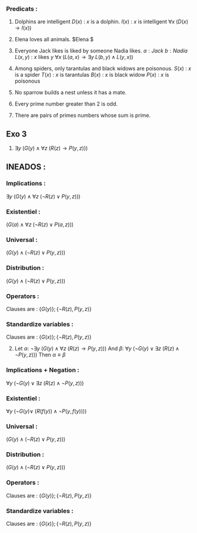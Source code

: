 ### Predicats : 
1. Dolphins are intelligent 
$D(x)$ : $x$ is a dolphin.
$I(x)$ : $x$ is intelligent 
$\forall x \; (D(x)\rightarrow I(x))$

2. Elena loves all animals.
$Elena $
3. Everyone Jack likes is liked by someone Nadia likes.
$a : Jack$
$b : Nadia$
$L(x,y)$ : $x$ likes $y$
$\forall x \; (L(a,x)\rightarrow \exists y  \; L(b,y) \land L(y,x))$
4. Among spiders, only tarantulas and black widows are poisonous.
$S(x)$ : $x$ is a spider
$T(x)$ : $x$ is tarantulas
$B(x)$ : $x$ is black widow 
$P(x)$ : $x$ is poisonous 
5. No sparrow builds a nest unless it has a mate.
6. Every prime number greater than 2 is odd.
7. There are pairs of primes numbers whose sum is prime.

## Exo 3
1. $\exists y \; \Bigg(G(y) \land \forall z \; \Big(R(z)\rightarrow P(y,z)\Big)\Bigg)$

## INEADOS : 
### Implications :
 $\exists y \; \Bigg(G(y) \land \forall z \; \Big(\lnot R(z)\lor P(y,z)\Big)\Bigg)$
### Existentiel :
 $\Bigg(G(a) \land \forall z \; \Big(\lnot R(z)\lor P(a,z)\Big)\Bigg)$
 ### Universal : 
 $\Bigg(G(y) \land  \Big(\lnot R(z)\lor P(y,z)\Big)\Bigg)$
### Distribution : 
$\Bigg(G(y) \land  \Big(\lnot R(z)\lor P(y,z)\Big)\Bigg)$
### Operators : 
Clauses are : 
$\{G(y)\}; \{\lnot R(z), P(y,z)\}$
### Standardize variables : 
Clauses are : 
$\{G(x)\}; \{\lnot R(z), P(y,z)\}$


2. Let 
$\alpha$: $\lnot \exists y \; \Bigg(G(y) \land \forall z \; \Big(R(z) \rightarrow P(y,z) \Big)\Bigg)$ 
And 
$\beta$: $\forall y \; \Bigg(\lnot G(y) \lor \exists z \; \Big(R(z) \land \lnot P(y,z) \Big)\Bigg)$ 
 Then
$\alpha \equiv \beta$

### Implications + Negation :
 $\forall y \; \Bigg(\lnot G(y) \lor \exists z \; \Big(R(z) \land \lnot P(y,z) \Big)\Bigg)$ 
### Existentiel :
$\forall y \; \Bigg(\lnot G(y) \lor \; \Big(R(f(y)) \land \lnot P(y,f(y)) \Big)\Bigg)$ 
 ### Universal : 
 $\Bigg(G(y) \land  \Big(\lnot R(z)\lor P(y,z)\Big)\Bigg)$
### Distribution : 
$\Bigg(G(y) \land  \Big(\lnot R(z)\lor P(y,z)\Big)\Bigg)$
### Operators : 
Clauses are : 
$\{G(y)\}; \{\lnot R(z), P(y,z)\}$
### Standardize variables : 
Clauses are : 
$\{G(x)\}; \{\lnot R(z), P(y,z)\}$

